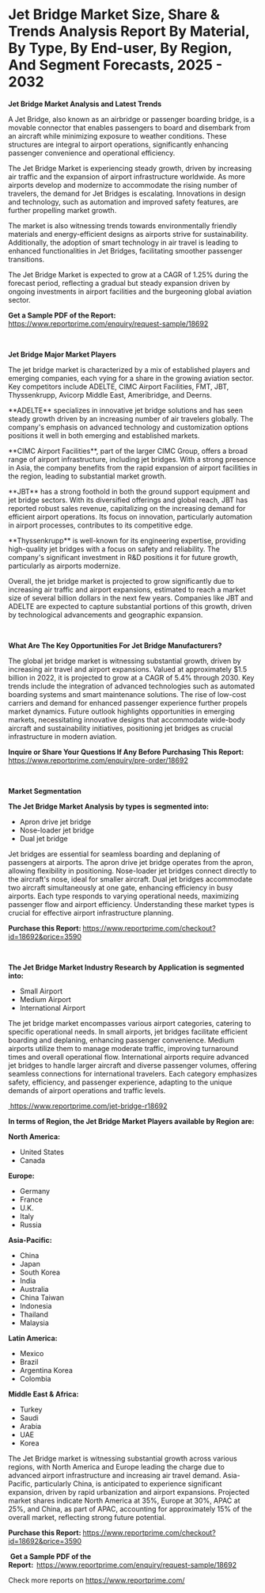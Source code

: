 <p><h1>Jet Bridge Market Size, Share & Trends Analysis Report By Material, By Type, By End-user, By Region, And Segment Forecasts, 2025 - 2032</h1></p><p><strong>Jet Bridge Market Analysis and Latest Trends</strong></p>
<p><p>A Jet Bridge, also known as an airbridge or passenger boarding bridge, is a movable connector that enables passengers to board and disembark from an aircraft while minimizing exposure to weather conditions. These structures are integral to airport operations, significantly enhancing passenger convenience and operational efficiency.</p><p>The Jet Bridge Market is experiencing steady growth, driven by increasing air traffic and the expansion of airport infrastructure worldwide. As more airports develop and modernize to accommodate the rising number of travelers, the demand for Jet Bridges is escalating. Innovations in design and technology, such as automation and improved safety features, are further propelling market growth. </p><p>The market is also witnessing trends towards environmentally friendly materials and energy-efficient designs as airports strive for sustainability. Additionally, the adoption of smart technology in air travel is leading to enhanced functionalities in Jet Bridges, facilitating smoother passenger transitions. </p><p>The Jet Bridge Market is expected to grow at a CAGR of 1.25% during the forecast period, reflecting a gradual but steady expansion driven by ongoing investments in airport facilities and the burgeoning global aviation sector.</p></p>
<p><strong>Get a Sample PDF of the Report:&nbsp;</strong> <a href="https://www.reportprime.com/enquiry/request-sample/18692?utm_campaign=3120&utm_medium=2&utm_source=Github&utm_content=ia&utm_term=19032025&utm_id=jet-bridge">https://www.reportprime.com/enquiry/request-sample/18692</a></p>
<p>&nbsp;</p>
<p><strong>Jet Bridge Major Market Players</strong></p>
<p><p>The jet bridge market is characterized by a mix of established players and emerging companies, each vying for a share in the growing aviation sector. Key competitors include ADELTE, CIMC Airport Facilities, FMT, JBT, Thyssenkrupp, Avicorp Middle East, Ameribridge, and Deerns.</p><p>**ADELTE** specializes in innovative jet bridge solutions and has seen steady growth driven by an increasing number of air travelers globally. The company's emphasis on advanced technology and customization options positions it well in both emerging and established markets.</p><p>**CIMC Airport Facilities**, part of the larger CIMC Group, offers a broad range of airport infrastructure, including jet bridges. With a strong presence in Asia, the company benefits from the rapid expansion of airport facilities in the region, leading to substantial market growth.</p><p>**JBT** has a strong foothold in both the ground support equipment and jet bridge sectors. With its diversified offerings and global reach, JBT has reported robust sales revenue, capitalizing on the increasing demand for efficient airport operations. Its focus on innovation, particularly automation in airport processes, contributes to its competitive edge.</p><p>**Thyssenkrupp** is well-known for its engineering expertise, providing high-quality jet bridges with a focus on safety and reliability. The company's significant investment in R&D positions it for future growth, particularly as airports modernize.</p><p>Overall, the jet bridge market is projected to grow significantly due to increasing air traffic and airport expansions, estimated to reach a market size of several billion dollars in the next few years. Companies like JBT and ADELTE are expected to capture substantial portions of this growth, driven by technological advancements and geographic expansion.</p></p>
<p>&nbsp;</p>
<p><strong>What Are The Key Opportunities For Jet Bridge Manufacturers?</strong></p>
<p><p>The global jet bridge market is witnessing substantial growth, driven by increasing air travel and airport expansions. Valued at approximately $1.5 billion in 2022, it is projected to grow at a CAGR of 5.4% through 2030. Key trends include the integration of advanced technologies such as automated boarding systems and smart maintenance solutions. The rise of low-cost carriers and demand for enhanced passenger experience further propels market dynamics. Future outlook highlights opportunities in emerging markets, necessitating innovative designs that accommodate wide-body aircraft and sustainability initiatives, positioning jet bridges as crucial infrastructure in modern aviation.</p></p>
<p><strong>Inquire or Share Your Questions If Any Before Purchasing This Report:</strong> <a href="https://www.reportprime.com/enquiry/pre-order/18692?utm_campaign=3120&utm_medium=2&utm_source=Github&utm_content=ia&utm_term=19032025&utm_id=jet-bridge">https://www.reportprime.com/enquiry/pre-order/18692</a></p>
<p>&nbsp;</p>
<p><strong>Market Segmentation</strong></p>
<p><strong>The Jet Bridge Market Analysis by types is segmented into:</strong></p>
<p><ul><li>Apron drive jet bridge</li><li>Nose-loader jet bridge</li><li>Dual jet bridge</li></ul></p>
<p><p>Jet bridges are essential for seamless boarding and deplaning of passengers at airports. The apron drive jet bridge operates from the apron, allowing flexibility in positioning. Nose-loader jet bridges connect directly to the aircraft's nose, ideal for smaller aircraft. Dual jet bridges accommodate two aircraft simultaneously at one gate, enhancing efficiency in busy airports. Each type responds to varying operational needs, maximizing passenger flow and airport efficiency. Understanding these market types is crucial for effective airport infrastructure planning.</p></p>
<p><strong>Purchase this Report:&nbsp;</strong><a href="https://www.reportprime.com/checkout?id=18692&price=3590&utm_campaign=3120&utm_medium=2&utm_source=Github&utm_content=ia&utm_term=19032025&utm_id=jet-bridge">https://www.reportprime.com/checkout?id=18692&price=3590</a></p>
<p>&nbsp;</p>
<p><strong>The Jet Bridge Market Industry Research by Application is segmented into:</strong></p>
<p><ul><li>Small Airport</li><li>Medium Airport</li><li>International Airport</li></ul></p>
<p><p>The jet bridge market encompasses various airport categories, catering to specific operational needs. In small airports, jet bridges facilitate efficient boarding and deplaning, enhancing passenger convenience. Medium airports utilize them to manage moderate traffic, improving turnaround times and overall operational flow. International airports require advanced jet bridges to handle larger aircraft and diverse passenger volumes, offering seamless connections for international travelers. Each category emphasizes safety, efficiency, and passenger experience, adapting to the unique demands of airport operations and traffic levels.</p></p>
<p><a href="https://www.reportprime.com/jet-bridge-r18692?utm_campaign=3120&utm_medium=2&utm_source=Github&utm_content=ia&utm_term=19032025&utm_id=jet-bridge">&nbsp;https://www.reportprime.com/jet-bridge-r18692</a></p>
<p><strong>In terms of Region, the Jet Bridge Market Players available by Region are:</strong></p>
<p>
    <p> <strong> North America: </strong>
        <ul>
            <li>United States</li>
            <li>Canada</li>
        </ul>
        </p> 
    <p> <strong> Europe: </strong>
        <ul>
            <li>Germany</li>
            <li>France</li>
            <li>U.K.</li>
            <li>Italy</li>
            <li>Russia</li>
        </ul>
        </p> 
    <p> <strong> Asia-Pacific: </strong>
        <ul>
            <li>China</li>
            <li>Japan</li>
            <li>South Korea</li>
            <li>India</li>
            <li>Australia</li>
            <li>China Taiwan</li>
            <li>Indonesia</li>
            <li>Thailand</li>
            <li>Malaysia</li>
        </ul>
        </p> 
    <p> <strong> Latin America: </strong>
        <ul>
            <li>Mexico</li>
            <li>Brazil</li>
            <li>Argentina Korea</li>
            <li>Colombia</li>
        </ul>
        </p> 
    <p> <strong> Middle East & Africa: </strong>
        <ul>
            <li>Turkey</li>
            <li>Saudi</li>
            <li>Arabia</li>
            <li>UAE</li>
            <li>Korea</li>
        </ul>
    </p>
    </p>
<p><p>The Jet Bridge market is witnessing substantial growth across various regions, with North America and Europe leading the charge due to advanced airport infrastructure and increasing air travel demand. Asia-Pacific, particularly China, is anticipated to experience significant expansion, driven by rapid urbanization and airport expansions. Projected market shares indicate North America at 35%, Europe at 30%, APAC at 25%, and China, as part of APAC, accounting for approximately 15% of the overall market, reflecting strong future potential.</p></p>
<p><strong>Purchase this Report: </strong><a href="https://www.reportprime.com/checkout?id=18692&price=3590&utm_campaign=3120&utm_medium=2&utm_source=Github&utm_content=ia&utm_term=19032025&utm_id=jet-bridge">https://www.reportprime.com/checkout?id=18692&price=3590</a></p>
<p>&nbsp;<strong>Get a Sample PDF of the Report:&nbsp;&nbsp;</strong><a href="https://www.reportprime.com/enquiry/request-sample/18692?utm_campaign=3120&utm_medium=2&utm_source=Github&utm_content=ia&utm_term=19032025&utm_id=jet-bridge">https://www.reportprime.com/enquiry/request-sample/18692</a></p>
<p><strong></strong></p>
<p>Check more reports on <a href="https://www.reportprime.com/?utm_campaign=3120&utm_medium=2&utm_source=Github&utm_content=ia&utm_term=19032025&utm_id=jet-bridge">https://www.reportprime.com/</a></p>